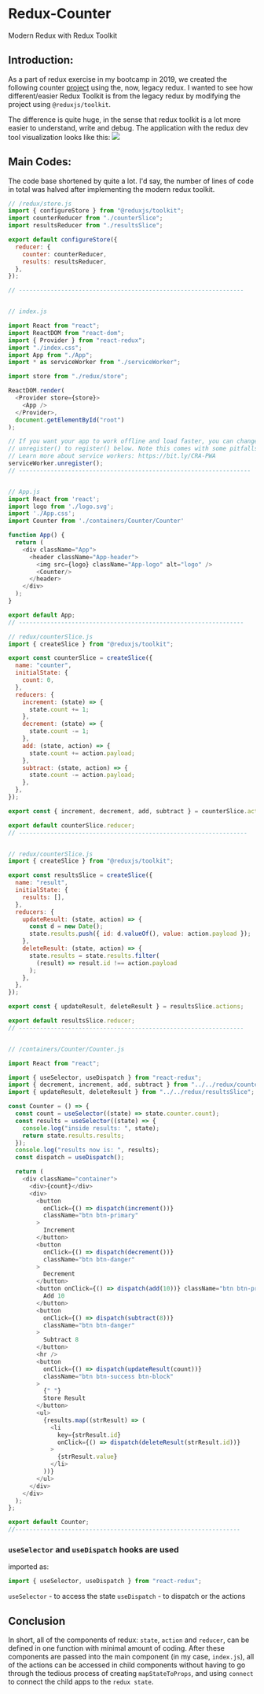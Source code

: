 # Redux-Counter
Modern Redux with Redux Toolkit

## Introduction:
As a part of redux exercise in my bootcamp in 2019, we created the following counter [project](https://github.com/sunilale0/redux-counter) using the, now, legacy redux. I wanted to see how different/easier Redux Toolkit is from the legacy redux by modifying the project using `@reduxjs/toolkit`. 

The difference is quite huge, in the sense that redux toolkit is a lot more easier to understand, write and debug.
The application with the redux dev tool visualization looks like this:
![](counter-using-modern-redux-toolkit.gif)

## Main Codes:

The code base shortened by quite a lot. I'd say, the number of lines of code in total was halved after implementing the modern redux toolkit.

```javascript
// /redux/store.js
import { configureStore } from "@reduxjs/toolkit";
import counterReducer from "./counterSlice";
import resultsReducer from "./resultsSlice";

export default configureStore({
  reducer: {
    counter: counterReducer,
    results: resultsReducer,
  },
});

// ----------------------------------------------------------------


// index.js

import React from "react";
import ReactDOM from "react-dom";
import { Provider } from "react-redux";
import "./index.css";
import App from "./App";
import * as serviceWorker from "./serviceWorker";

import store from "./redux/store";

ReactDOM.render(
  <Provider store={store}>
    <App />
  </Provider>,
  document.getElementById("root")
);

// If you want your app to work offline and load faster, you can change
// unregister() to register() below. Note this comes with some pitfalls.
// Learn more about service workers: https://bit.ly/CRA-PWA
serviceWorker.unregister();
// ------------------------------------------------------------------


// App.js
import React from 'react';
import logo from './logo.svg';
import './App.css';
import Counter from './containers/Counter/Counter'

function App() {
  return (
    <div className="App">
      <header className="App-header">
        <img src={logo} className="App-logo" alt="logo" />
        <Counter/>
      </header>
    </div>
  );
}

export default App;
// ----------------------------------------------------------------

// redux/counterSlice.js
import { createSlice } from "@reduxjs/toolkit";

export const counterSlice = createSlice({
  name: "counter",
  initialState: {
    count: 0,
  },
  reducers: {
    increment: (state) => {
      state.count += 1;
    },
    decrement: (state) => {
      state.count -= 1;
    },
    add: (state, action) => {
      state.count += action.payload;
    },
    subtract: (state, action) => {
      state.count -= action.payload;
    },
  },
});

export const { increment, decrement, add, subtract } = counterSlice.actions;

export default counterSlice.reducer;
// -----------------------------------------------------------------


// redux/counterSlice.js
import { createSlice } from "@reduxjs/toolkit";

export const resultsSlice = createSlice({
  name: "result",
  initialState: {
    results: [],
  },
  reducers: {
    updateResult: (state, action) => {
      const d = new Date();
      state.results.push({ id: d.valueOf(), value: action.payload });
    },
    deleteResult: (state, action) => {
      state.results = state.results.filter(
        (result) => result.id !== action.payload
      );
    },
  },
});

export const { updateResult, deleteResult } = resultsSlice.actions;

export default resultsSlice.reducer;
// ----------------------------------------------------------------


// /containers/Counter/Counter.js

import React from "react";

import { useSelector, useDispatch } from "react-redux";
import { decrement, increment, add, subtract } from "../../redux/counterSlice";
import { updateResult, deleteResult } from "../../redux/resultsSlice";

const Counter = () => {
  const count = useSelector((state) => state.counter.count);
  const results = useSelector((state) => {
    console.log("inside results: ", state);
    return state.results.results;
  });
  console.log("results now is: ", results);
  const dispatch = useDispatch();

  return (
    <div className="container">
      <div>{count}</div>
      <div>
        <button
          onClick={() => dispatch(increment())}
          className="btn btn-primary"
        >
          Increment
        </button>
        <button
          onClick={() => dispatch(decrement())}
          className="btn btn-danger"
        >
          Decrement
        </button>
        <button onClick={() => dispatch(add(10))} className="btn btn-primary">
          Add 10
        </button>
        <button
          onClick={() => dispatch(subtract(8))}
          className="btn btn-danger"
        >
          Subtract 8
        </button>
        <hr />
        <button
          onClick={() => dispatch(updateResult(count))}
          className="btn btn-success btn-block"
        >
          {" "}
          Store Result
        </button>
        <ul>
          {results.map((strResult) => (
            <li
              key={strResult.id}
              onClick={() => dispatch(deleteResult(strResult.id))}
            >
              {strResult.value}
            </li>
          ))}
        </ul>
      </div>
    </div>
  );
};

export default Counter;
//----------------------------------------------------------------

```

### `useSelector` and `useDispatch` hooks are used
imported as:
```javascript
import { useSelector, useDispatch } from "react-redux";
```
`useSelector` - to access the state
`useDispatch` - to dispatch or the actions


## Conclusion
In short, all of the components of redux: `state`, `action` and `reducer`, can be defined in one function with minimal amount of coding.
After these components are passed into the main component (in my case, `index.js`), all of the actions can be accessed in child components without having to go through the tedious process of creating `mapStateToProps`, and using `connect` to connect the child apps to the `redux state`. 
